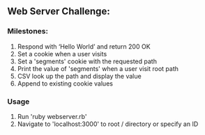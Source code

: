<h2>Web Server Challenge:</h2>

<h3>Milestones:</h3>
<ol>
	<li>Respond with ‘Hello World’ and return 200 OK</li>
	<li>Set a cookie when a user visits</li>
	<li>Set a 'segments' cookie with the requested path</li>
	<li>Print the value of 'segments' when a user visit root path</li>
	<li>CSV look up the path and display the value</li>
	<li>Append to existing cookie values</li>
</ol>

<h3>Usage</h3>
<ol>
	<li>Run 'ruby webserver.rb'</li>
	<li>Navigate to 'localhost:3000' to root / directory or specify an ID</li>
</ol>
